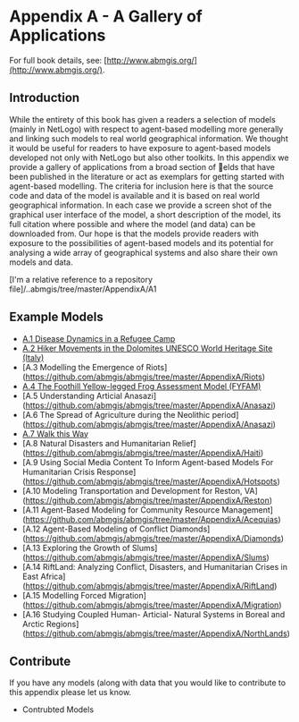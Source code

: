 # Appendix A - A Gallery of Applications

For full book details, see: [http://www.abmgis.org/](http://www.abmgis.org/).


## Introduction

While the entirety of this book has given a readers a selection of models (mainly in NetLogo) with respect to agent-based modelling more generally and linking such models to real world geographical information. We thought it would be useful for readers to have exposure to agent-based models developed not only with NetLogo but also other toolkits. In this appendix we provide a gallery of applications from a broad section of elds that have been published in the literature or act as exemplars for getting started with agent-based modelling. The criteria for inclusion here is that the source code and data of the model is available and it is based on real world geographical information. In each case we provide a screen shot of the graphical user interface of the model, a short description of the model, its full citation where possible and where the model (and data) can be downloaded from. Our hope is that the models provide readers with exposure to the possibilities of agent-based models and its potential for analysing a wide array of geographical systems and also share their own models and data.

[I'm a relative reference to a repository file]/..abmgis/tree/master/AppendixA/A1

## Example Models

* [A.1 Disease Dynamics in a Refugee Camp](https://github.com/abmgis/abmgis/tree/master/AppendixA/Cholera)* [A.2 Hiker Movements in the Dolomites UNESCO World Heritage Site (Italy)](https://github.com/abmgis/abmgis/tree/master/AppendixA/HikerMovements)* [A.3 Modelling the Emergence of Riots] (https://github.com/abmgis/abmgis/tree/master/AppendixA/Riots)* [A.4 The Foothill Yellow-legged Frog Assessment Model (FYFAM)](https://github.com/abmgis/abmgis/tree/master/AppendixA/Frog)* [A.5 Understanding Articial Anasazi] (https://github.com/abmgis/abmgis/tree/master/AppendixA/Anasazi)
* [A.6 The Spread of Agriculture during the Neolithic period] (https://github.com/abmgis/abmgis/tree/master/AppendixA/Anasazi)* [A.7 Walk this Way](https://github.com/abmgis/abmgis/tree/master/AppendixA/Walk)* [A.8 Natural Disasters and Humanitarian Relief] (https://github.com/abmgis/abmgis/tree/master/AppendixA/Haiti)* [A.9 Using Social Media Content To Inform Agent-based Models For Humanitarian Crisis Response] (https://github.com/abmgis/abmgis/tree/master/AppendixA/Hotspots)* [A.10 Modeling Transportation and Development for Reston, VA] (https://github.com/abmgis/abmgis/tree/master/AppendixA/Reston)* [A.11 Agent-Based Modeling for Community Resource Management] (https://github.com/abmgis/abmgis/tree/master/AppendixA/Acequias)* [A.12 Agent-Based Modeling of Conflict Diamonds] (https://github.com/abmgis/abmgis/tree/master/AppendixA/Diamonds)* [A.13 Exploring the Growth of Slums] (https://github.com/abmgis/abmgis/tree/master/AppendixA/Slums)* [A.14 RiftLand: Analyzing Conflict, Disasters, and Humanitarian Crises in East Africa] (https://github.com/abmgis/abmgis/tree/master/AppendixA/RiftLand)* [A.15 Modelling Forced Migration] (https://github.com/abmgis/abmgis/tree/master/AppendixA/Migration)* [A.16 Studying Coupled Human- Articial- Natural Systems in Boreal and Arctic Regions] (https://github.com/abmgis/abmgis/tree/master/AppendixA/NorthLands)

## Contribute 

If you have any models (along with data that you would like to contribute to this appendix please let us know.

* Contrubted Models  
